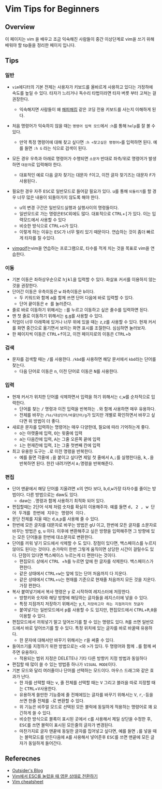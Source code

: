 # Vim Tips for Beginners

## Overview
이 페이지는 vim 을 배우고 조금 익숙해진 사람들이 중간 이상단계로 vim을 쓰기 위해 배워야 할 tip들을 정리한 페이지 입니다.

## 

## Tips
### 일반
- `vim`에디터의 기본 전제는 사용자가 키보드를 올바르게 사용하고 있다는 가정하에 속도를 높일 수 있다. 타자가 느리거나 독수리 타법이라면 타자 버릇 부터 고쳐는 걸 권장한다. 
  - 익숙해지면 사람들이 왜 [해피해킹](https://namu.wiki/w/%ED%95%B4%ED%94%BC%20%ED%95%B4%ED%82%B9%20%ED%82%A4%EB%B3%B4%EB%93%9C) 같은 코딩 전용 키보드를 사는지 이해하게 된다.
- 처음 명령어가 익숙하지 않을 때는 `명령어 입력 모드`에서 `:h`를 통해 `help`를 잘 볼 수 있다.
  - 만약 특정 명령어에 대해 찾고 싶다면 `:h <찾고싶은 명령어>`를 입력하면 된다. 예를 들면 `:h G` 라는 식으로 검색이 된다.
- 모든 경우 우측과 아래로 명령어가 수행되면 `소문자` 반대로 좌측/위로 명령어가 발생하면 `대문자`로 입력해야 한다.
  - 대표적인 예로 다음 글자 찾기는 대문자 <kbd>f</kbd>이고, 이전 글자 찾기즈는 대문자 <kbd>F<kbd>가 사용된다.
- 필요한 경우 자주 <kbd>ESC</kbd>로 일반모드로 들어갈 필요가 있다. <kbd>u</kbd>를 통해 `되돌리기`를 할 경우 너무 많은 내용이 되돌아가지 않도록 해야 한다.
  - <kbd>u</kbd>의 변경 구간은 일반모드실행과 실행사이의 명령들이다.
  - 일반모드로 가는 명령은<kbd>ESC</kbd>외에도 많다. 대표적으로 <kbd>CTRL</kbd>+<kbd>\[</kbd>가 있다. 이는 입력모드에서 사용할 수 있다
  - 비슷한 방식으로 <kbd>CTRL</kbd>+<kdb>o</kdb>가 있다.
  - 이렇게 하는 이유는 <kbd>ESC</kbd>가 너무 멀리 있기 때문이다. 연습하는 것이 좀더 빠르게 타자를 칠 수있다.

- [vimgolf](http://www.vimgolf.com/)는vim을 연습하는 프로그램으로, 타수를 적게 치는 것을 목표로 vim을 연습한다. 


 

### 이동
- 기본 이동은 좌하상우순으로 <kbd>h</kbd><kbd>j</kbd><kbd>k</kbd><kbd>l</kbd>을 입력할 수 있다. 화살표 커서를 이용하지 않는 것을 권장한다.
- 단어간 이동은 우측이동은 <kbd>w</kbd> 좌측이동은 <kbd>b</kbd>이다.
  - 두 키워드와 함께 <kbd>a</kbd>를 함께 쓰면 단어 다음에 바로 입력할 수 있다.
  - 단어 끝이동은 <kbd>e </kbd> 를 눌러준다. 
- 줄로 바로 이동하기 위해서는 <kbd>:</kbd>를 누르고 이동하고 싶은 줄수를 입력하면 된다.
- 맨 첫 줄로 이동하기 위해서는 <kbd>g</kbd>,<kbd>g</kbd>를 사용할 수 있다.
- 작업이 너무 아래쪽에 있거나 너무 위에 있을 때는 <kbd>z</kbd>,<kbd>z</kbd>를 사용할 수 있다. 현재 커서를 화면 중간으로 옮기면서 보이는 화면 표시를 조절한다. 심심하면 눌러보자.
- 한 페이지씩 이동은 <kbd>CTRL</kbd>+<kbd>f</kbd>이고, 이전 페이지로의 이동은 <kbd>CTRL</kbd>+<kbd>b</kbd>

### 검색
- 문자를 검색할 때는 <kbd>/</kbd>를 사용한다. `/kbd`를 사용하면 해당 문서에서 `kbd`라는 단어를 찾는다.
  - 다음 단어로 이동은 <kbd>n</kbd>, 이전 단어로 이동은 <kbd>N</kbd>를 사용한다.

### 입력
- 현재 커서가 위치한 단어를 삭제하면서 입력을 하기 위해서는 <kbd>c</kbd>,<kbd>w</kbd>를 순차적으로 입력한다.
  - 단어를 찾는 <kbd>/</kbd> 명령과 이전 입력을 반복하는 <kbd>.</kbd>와 함께 사용하면 매우 유용하다.
  - 전체를 바꾸는 `/%s/대상단어/바꿀단어/g`가 있지만 개별로 확인하면서 바꾸고 싶다면 위 방법이 더 좋다.
- 새로운 문자를 입력하는 명령어는 매우 다양한데, 필요에 따라 기억하는게 좋다.
  - <kbd>o</kbd>는 아랫줄에 입력, <kbd>O</kbd>는 윗줄에 입력
  - <kbd>a</kbd>는 다음칸에 입력, <kbd>A</kbd>는 그줄 오른쪽 끝에 입력
  - <kbd>i</kbd>는 현재칸에 입력, <kbd>I</kbd>는 그줄 첫번째 칸에 입력
- 최고 유용한 도구는 <kbd>.</kbd>로 이전 명령을 반복한다.
  - 예를 들면 각줄에 `;`을 붙이고 싶다면 제일 첫 줄에서 <kbd>A</kbd>,<kbd>;</kbd>를 실행한다음, <kbd>k</kbd>,<kbd>.</kbd>을 반복하면 된다. 한칸 내려가면서 `A;`명령을 반복해준다.

### 편집
- 단어 맨끝에서 해당 단어를 지울려면 <kbd>x</kbd>의 연타 보다, <kbd>b</kbd>,<kbd>d</kbd>,<kbd>w</kbd>가장 타자수를 줄이는 방법이다. 다른 방법으로는 <kbd>d</kbd>a</kbd>w</kbd>도 있다.
  - <kbd>d</kbd>a</kbd>w</kbd>는 <kbd>.</kbd>명령과 함께 사용하기 최적화 되어 있다.
- 편집할때는 2단어 삭제 처럼 숫자를 확실히 이용해주자. 예를 들면  <kbd>d</kdb>, <kbd> 2 </kbd>, <kbd> w </kbd> 단어 두개를 한번에 지우는 명령어 이다.
- 문단 전체를 지울 때는 <kbd>d</kbd>,<kbd>a</kbd>,<kbd>p</kbd>를 사용해 줄 수 있다.
- 한번에 모든 글자를 대문자로 바꾸는 방법은 <kbd>g</kbd>U</kbd> 이고, 한번에 모든 글자를 소문자로 바꾸는 방법은 <kbd>g</kbd>, <kbd>u</kbd> 이다. 이후에 변환해주고 싶은 방향을 입력해주면 그 방향에 있는 모든 단어들을 한번에 대소문자로 변환한다.
- 단어를 끼워 넣기 모드에서 삭제할 수 도 있다. 장점이 있다면, 백스페이스를 누르지 않아도 된다는 것이다. 손가락이 한번 그렇게 움직이면 상당한 시간이 걸릴수도 있다. 단점이 있다면 백스페이스 누르는게 더 편한다는 것이다.
  - 편집모드 상에서 <kbd>CTRL </kbd>+<kbd>h</kbd>를 누르면 앞에 한 글자를 삭제한다. 백스페이스가 편한다.
  - 같은 상태에서 <kbd>CTRL</kbd>+<kbd>w</kbd>는 앞에 있는 단어 처음까지 다 지운다.
  - 같은 상태에서 <kbd>CTRL</kbd>+<kbd>u</kbd>는 현재를 기준으로 현재줄 처음까지 모든 것을 지운다. 가장 편한다.
- 복사 붙여넣기에서 복사 명령은 <kbd>y</kbd> 로 시작하여 레지스터에 저장한다.
  - 방향키와 숫자와 해당 방향에 해당하는 글자들을 레지스터에 넣을 수 있다.
  - 특정 지점까지 저장하기 위해서는 <kbd>y</kbd>,<kbd>t</kbd>, `저장하고자 하는 지점까지의 첫글자`
  - 붙여넣기는 일반모드에서 <kbd>p</kbd>를 사용할 수 도 있지만, 편집모드에서  <kbd>CTRL</kbd>+<kbd>R</kbd>,<kbd>0</kbd>을 이용할 수 있다.
- 편집모드에서 끼워넣기 말고 덮어쓰기를 할 수 있는 명령도 있다. <kbd>R</kbd>를 쓰면 일반모드에서 바로 덮어쓰기를 할 수 있다. 특정 위치에 있는 글자를 바로 바꿀때 유용하다.
  - 한 문자에 대해서만 바꾸기 위해서는 <kbd>r</kbd>을 써줄 수 있다.
- 들여쓰기를 지정하기 위한 방법으로는 <kbd><</kbd>와 <kbd>></kbd>가 있다. 두 명령어와 함께 <kbd>.</kbd>를 함께 써주면 유용하다.
  - 적용되는 범위 지정은 DELETE나 기타 다른 방향키 지정 방법과 동일하다
- 편집할 때 많이 쓸 수 있는 방법중 하나가 `VISUAL MODE`이다.
- 기본 모드와 달리 여러줄이나 단어를 선택하는 모드이다. 마우스 드래그와 같은 효과가 난다.
  - 한 자를 선택할 때는 <kbd>v</kbd>, 줄 전체를 선택할 때는 <kbd>V</kbd> 그리고 블러을 따로 지정할 때는 <kbd>CTRL</kbd>+<kbd>V</kbd>사용한다.
  - 유용하게 쓸만한 기능중에 줄 전체에있는 글자를 바꾸기 위해서는 <kbd>V</kbd>, <kbd>r</kbd>,<kbd>-</kbd>등을 쓰면 한줄 전체를 `-`로 변환할 수 있다.
  - 위 기능은 비주얼 모드로 선택된 모든 블럭에 동일하게 적용하는 명령어로 꽤 요긴하게 쓸 수 있다.
  - 비슷한 방식으로 블록이 표시된 곳에서 <kbd>c</kbd>를 사용해서 제일 상단을 수정한 후, <kbd>ESC</kbd>를 쓰면 블럭이 표시된 모든줄의 글자가 변경된다.
  - 마찬가지로 글자 맨끝에 동일한 글자를 집어넣고 싶다면, 예를 들면 `;`를 넣을 때는 블럭모드를 만든다음에 <kbd>A</kbd>를 사용해서 넣어준후 <kbd>ESC</kbd>를 쓰면 맨끝에 모든 글자가 동일하게 들어간다.


## Referecnes
- [Outsider's Blog](https://blog.outsider.ne.kr/540)
- [Vim에서 ESC를 눌렀을 때 영문 상태로 전환하기](http://seorenn.blogspot.com/2011/04/vim-vim-esc.html)
- [Vim cheatsheet](https://vim.rtorr.com/lang/ko/)

